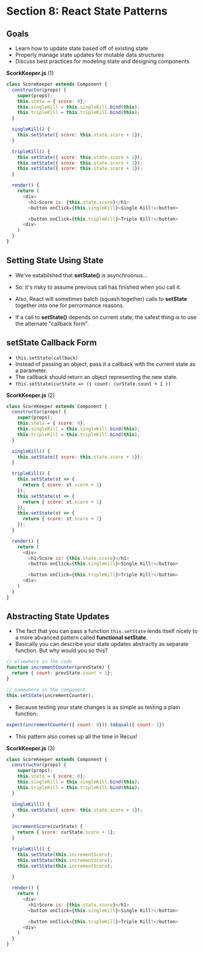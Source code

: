 # Section 8: React State Patterns

## Goals

- Learn how to update state based off of existing state
- Properly manage state updates for mutable data structures
- Discuss best practices for modeling state and designing components

**ScorkKeeper.js** (1)
```js
class ScoreKeeper extends Component {
  constructor(props) {
    super(props);
    this.steta = { score: 0};
    this.singleKill = this.singleKill.bind(this);
    this.tripleKill = this.tripleKill.bind(this);
  }

  singleKill() {
    this.setState({ score: this.state.score + 1});
  }

  tripleKill() {
    this.setState({ score: this.state.score + 1});
    this.setState({ score: this.state.score + 1});
    this.setState({ score: this.state.score + 1});
  }

  render() {
    return (
      <div>
        <h1>Score is: {this.state.score}</h1>
        <button onClick={this.singleKill}>Single Kill!</button>

        <button onClick={this.tripleKill}>Triple Kill!</button>
      <div>
    )
  }
}
```

## Setting State Using State

- We've eatabilshed that **setState()** is asynchroonus...
- So: it's risky to assume previous call has finished when you call it. 
- Also, React will sometimes batch (squash together) calls to **setState** together into one for perrormance reasons.

- If a call to **setState()** depends on current state, the safest thing is to use the alternate "callback form".

## setState Callback Form

- `this.setState(callback)`
- Instead of passing an object, pass it a callback with the current state as a parameter.
- The callback should return an object representing the new state.
- `this.setState(curState => ({ count: curState.count + 1 })`

**ScorkKeeper.js** (2)
```js
class ScoreKeeper extends Component {
  constructor(props) {
    super(props);
    this.steta = { score: 0};
    this.singleKill = this.singleKill.bind(this);
    this.tripleKill = this.tripleKill.bind(this);
  }

  singleKill() {
    this.setState({ score: this.state.score + 1});
  }

  tripleKill() {
    this.setState(st => {
      return { score: st.score + 1}
    });
    this.setState(st => {
      return { score: st.score + 1}
    });
    this.setState(st => {
      return { score: st.score + 1}
    });
  }

  render() {
    return (
      <div>
        <h1>Score is: {this.state.score}</h1>
        <button onClick={this.singleKill}>Single Kill!</button>

        <button onClick={this.tripleKill}>Triple Kill!</button>
      <div>
    )
  }
}
```

## Abstracting State Updates

- The fact that you can pass a function `this.setState` lends itself nicely to a more abvanced pattern called **functional setState**.
- Basically you can describe your state updates abstractly as separate function. But why would you so this?

```js
// elsewhere in the code
function incrementCounter(prevState) {
  return { count: prevState.count + 1};
}

// somewhere in the component
this.setState(incrementCounter);
```

- Because testing your state changes is as simple as testing a plain function:

```js
expect(incrementCounter({ count: 0})).toEqual({ count: 1})
```
- This pattern also comes up all the time in Recux!

**ScorkKeeper.js** (3)
```js
class ScoreKeeper extends Component {
  constructor(props) {
    super(props);
    this.steta = { score: 0};
    this.singleKill = this.singleKill.bind(this);
    this.tripleKill = this.tripleKill.bind(this);
  }

  singleKill() {
    this.setState({ score: this.state.score + 1});
  }

  incrementScore(curState) {
    return { score: curState.score + 1};
  }

  tripleKill() {
    this.setState(this.incrementScore);
    this.setState(this.incrementScore);
    this.setState(this.incrementScore);

  }

  render() {
    return (
      <div>
        <h1>Score is: {this.state.score}</h1>
        <button onClick={this.singleKill}>Single Kill!</button>

        <button onClick={this.tripleKill}>Triple Kill!</button>
      <div>
    )
  }
}
```